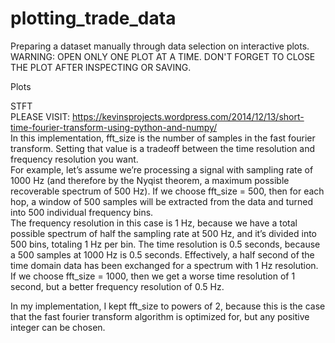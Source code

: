 # plotting_trade_data
Preparing a dataset manually through data selection on interactive plots.  
WARNING: OPEN ONLY ONE PLOT AT A TIME. DON'T FORGET TO CLOSE THE PLOT AFTER INSPECTING OR SAVING.  

Plots    

STFT  
PLEASE VISIT: https://kevinsprojects.wordpress.com/2014/12/13/short-time-fourier-transform-using-python-and-numpy/  
In this implementation, fft_size is the number of samples in the fast fourier transform. Setting that value is a tradeoff between the time resolution and frequency resolution you want.  
For example, let’s assume we’re processing a signal with sampling rate of 1000 Hz (and therefore by the Nyqist theorem, a maximum possible recoverable spectrum of 500 Hz). If we choose fft_size = 500, then for each hop, a window of 500 samples will be extracted from the data and turned into 500 individual frequency bins.  
The frequency resolution in this case is 1 Hz, because we have a total possible spectrum of half the sampling rate at 500 Hz, and it’s divided into 500 bins, totaling 1 Hz per bin. The time resolution is 0.5 seconds, because a 500 samples at 1000 Hz is 0.5 seconds. Effectively, a half second of the time domain data has been exchanged for a spectrum with 1 Hz resolution.  
If we choose fft_size = 1000, then we get a worse time resolution of 1 second, but a better frequency resolution of 0.5 Hz.
  
In my implementation, I kept fft_size to powers of 2, because this is the case that the fast fourier transform algorithm is optimized for, but any positive integer can be chosen.
